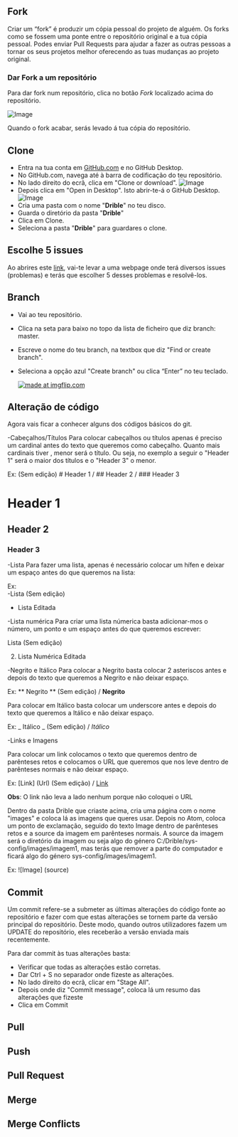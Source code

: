 ## Fork

Criar um “fork” é produzir um cópia pessoal do projeto de alguém. Os forks como se fossem uma ponte entre o repositório original e a tua cópia pessoal. Podes enviar Pull Requests para ajudar a fazer as outras pessoas a tornar os seus projetos melhor oferecendo as tuas mudanças ao projeto original.

### Dar Fork a um repositório

Para dar fork num repositório, clica no botão _Fork_ localizado acima do repositório.

 ![Image](/sys-config/images/fork_forkbutton.png)

 Quando o fork acabar, serás levado á tua cópia do repositório.

## Clone

- Entra na tua conta em [GitHub.com](https://github.com/) e no GitHub Desktop.
- No GitHub.com, navega até à barra de codificação do teu repositório.
- No lado direito do ecrã, clica em "Clone or download".
  ![Image](/sys-config/images/clone_clonebutton.PNG)
- Depois clica em "Open in Desktop". Isto abrir-te-á o GitHub Desktop.
  ![Image](/sys-config/images/clone_opendesktop.PNG)
- Cria uma pasta com o nome "**Drible**" no teu disco.
- Guarda o diretório da pasta "**Drible**"
- Clica em Clone.
- Seleciona a pasta "**Drible**" para guardares o clone.

## Escolhe 5 issues

Ao abrires este [link](https://github.com/popperz0r/drible/issues), vai-te levar a uma webpage onde terá diversos issues (problemas) e terás que escolher 5 desses problemas e resolvê-los.

## Branch

- Vai ao teu repositório.
- Clica na seta para baixo no topo da lista de ficheiro que diz branch: master.
- Escreve o nome do teu branch, na textbox que diz "Find or create branch".
- Seleciona a opção azul "Create branch" ou clica “Enter” no teu teclado.

  <a href="https://imgflip.com/gif/26ohwi"><img src="https://i.imgflip.com/26ohwi.gif" title="made at imgflip.com"/></a>

## Alteração de código

Agora vais ficar a conhecer alguns dos códigos básicos do git.

-Cabeçalhos/Títulos
  Para colocar cabeçalhos ou títulos apenas é preciso um cardinal antes do texto que queremos como cabeçalho. Quanto mais cardinais tiver , menor será o título. Ou seja, no exemplo a seguir o "Header 1" será o maior dos títulos e o "Header 3" o menor.

  Ex:
        (Sem edição)  # Header 1 / ## Header 2  / ### Header 3

# Header 1
## Header 2
### Header 3

-Lista
  Para fazer uma lista, apenas é necessário colocar um hífen  e deixar um espaço antes do que queremos na lista:

  Ex:         
  -Lista (Sem edição)

  - Lista Editada

-Lista numérica
  Para criar uma lista númerica basta adicionar-mos o número, um ponto e um espaço antes do que queremos escrever:

  Lista (Sem edição)

  2. Lista Numérica Editada

-Negrito e Itálico
  Para colocar a Negrito basta colocar 2 asteriscos antes e depois do texto que queremos a Negrito e não deixar espaço.

  Ex:
        ** Negrito ** (Sem edição)  /  **Negrito**

  Para colocar em Itálico basta colocar um underscore antes e depois do texto que queremos a Itálico e não deixar espaço.

  Ex:
        _ Itálico _ (Sem edição)  /  _Itálico_

-Links e Imagens

Para colocar um link colocamos o texto que queremos dentro de parênteses retos e colocamos o URL que queremos que nos leve dentro de parênteses normais e não deixar espaço.

  Ex:
        [Link] (Url) (Sem edição) / [Link](Url)

**Obs**: O link não leva a lado nenhum porque não coloquei o URL

Dentro da pasta Drible que criaste acima, cria uma página com o nome "images" e coloca lá as imagens que queres usar. Depois no Atom, coloca um ponto de exclamação, seguido do texto Image dentro de parênteses retos e a source da imagem em parênteses normais. A source da imagem será o diretório da imagem ou seja algo do género C:/Drible/sys-config/images/imagem1, mas terás que remover a parte do computador e ficará algo do género sys-config/images/imagem1.

  Ex:
        ![Image] (source)

## Commit

Um commit refere-se a submeter as últimas alterações do código fonte ao repositório e fazer com que estas alterações se tornem parte da versão principal do repositório. Deste modo, quando outros utilizadores fazem um UPDATE do repositório, eles receberão a versão enviada mais recentemente.

Para dar commit às tuas alterações basta:

- Verificar que todas as alterações estão corretas.
- Dar Ctrl + S no separador onde fizeste as alterações.
- No lado direito do ecrã, clicar em "Stage All".
- Depois onde diz "Commit message", coloca lá um resumo das alterações que fizeste
- Clica em Commit

## Pull


## Push

## Pull Request

## Merge

## Merge Conflicts
